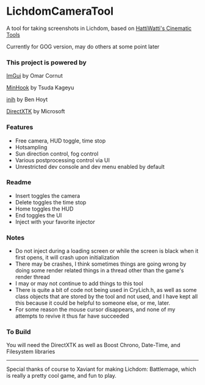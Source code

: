 # LichdomCameraTool
A tool for taking screenshots in Lichdom, based on [HattiWatti's Cinematic Tools](https://github.com/Hattiwatti/CinematicTools)

Currently for GOG version, may do others at some point later

### This project is powered by
[ImGui](https://github.com/ocornut/imgui) by Omar Cornut

[MinHook](https://github.com/TsudaKageyu/minhook) by Tsuda Kageyu

[inih](https://github.com/benhoyt/inih) by Ben Hoyt

[DirectXTK](https://github.com/Microsoft/DirectXTK) by Microsoft

### Features
- Free camera, HUD toggle, time stop
- Hotsampling
- Sun direction control, fog control
- Various postprocessing control via UI
- Unrestricted dev console and dev menu enabled by default

### Readme
- Insert toggles the camera
- Delete toggles the time stop
- Home toggles the HUD
- End toggles the UI
- Inject with your favorite injector

### Notes
 - Do not inject during a loading screen or while the screen is black when it first opens, it will crash upon initialization
 - There may be crashes, I think sometimes things are going wrong by doing some render related things in a thread other than the game's render thread
 - I may or may not continue to add things to this tool
 - There is quite a bit of code not being used in CryLich.h, as well as some class objects that are stored by the tool and not used, and I have kept all this because it could be helpful to someone else, or me, later.
 - For some reason the mouse cursor disappears, and none of my attempts to revive it thus far have succeeded

### To Build
You will need the DirectXTK as well as Boost Chrono, Date-Time, and Filesystem libraries

---

Special thanks of course to Xaviant for making Lichdom: Battlemage, which is really a pretty cool game, and fun to play.


